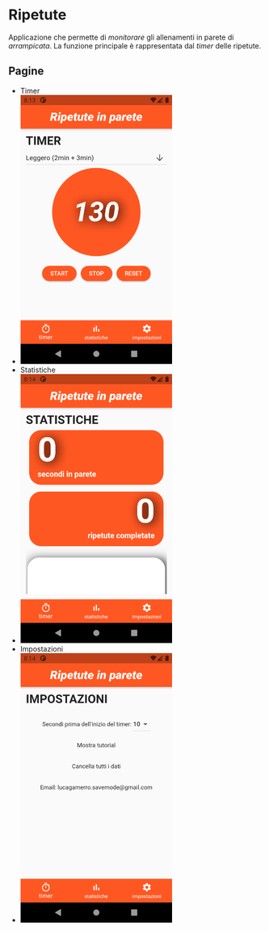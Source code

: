 # Ripetute
Applicazione che permette di *monitorare*
gli allenamenti in parete di *arrampicata*.
La funzione principale è rappresentata dal
*timer* delle ripetute.

## Pagine
* Timer <br>
* <img src="https://github.com/lucagamerro/Ripetute/raw/master/flutter_02.png" width="300" />
* Statistiche <br>
* <img src="https://github.com/lucagamerro/Ripetute/raw/master/flutter_01.png" width="300" />
* Impostazioni <br>
* <img src="https://github.com/lucagamerro/Ripetute/raw/master/flutter_03.png" width="300" />
